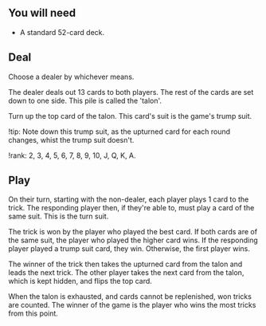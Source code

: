 ## You will need
- A standard 52-card deck.

## Deal

Choose a dealer by whichever means.

The dealer deals out 13 cards to both players. The rest of the cards are set down to one side. This pile is called the 'talon'.

Turn up the top card of the talon. This card's suit is the game's trump suit.

!tip: Note down this trump suit, as the upturned card for each round changes, whist the trump suit doesn't.

!rank: 2, 3, 4, 5, 6, 7, 8, 9, 10, J, Q, K, A.

## Play

On their turn, starting with the non-dealer, each player plays 1 card to the trick. The responding player then, if they're able to, must play a card of the same suit. This is the turn suit.

The trick is won by the player who played the best card. If both cards are of the same suit, the player who played the higher card wins. If the responding player played a trump suit card, they win. Otherwise, the first player wins.

The winner of the trick then takes the upturned card from the talon and leads the next trick. The other player takes the next card from the talon, which is kept hidden, and flips the top card.

When the talon is exhausted, and cards cannot be replenished, won tricks are counted. The winner of the game is the player who wins the most tricks from this point.

